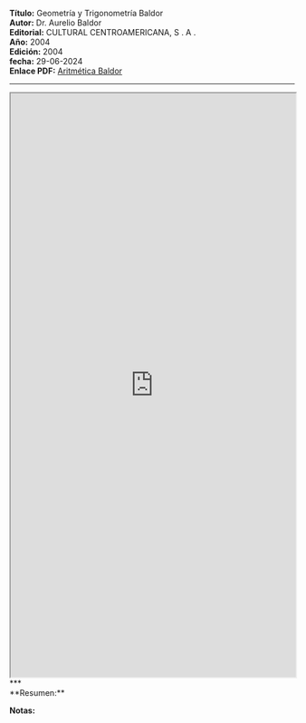 **Título:** Geometría y Trigonometría Baldor <br>
**Autor:** Dr. Aurelio Baldor<br>
**Editorial:** CULTURAL CENTROAMERICANA, S . A .<br>
**Año:** 2004<br>
**Edición:** 2004<br>
**fecha:** 29-06-2024<br>
**Enlace PDF:** [Aritmética Baldor](https://drive.google.com/file/d/1HB0bwAtI_xc8KV2u0lpDW41sQNwS2iMQ/view?usp=sharing)
***
<iframe src="https://drive.google.com/file/d/1HB0bwAtI_xc8KV2u0lpDW41sQNwS2iMQ/preview?usp=sharing" width="100%" height="1030"></iframe>
***  
<br>
**Resumen:**

**Notas:**
